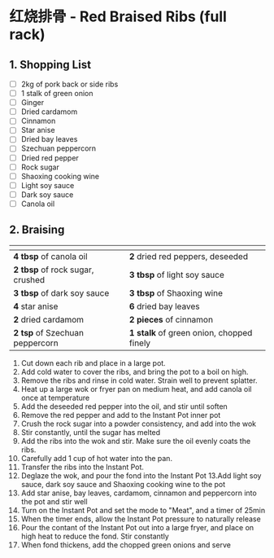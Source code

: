 # 红烧排骨 - Red Braised Ribs (full rack)

## 1. Shopping List
- [ ] 2kg of pork back or side ribs
- [ ] 1 stalk of green onion
- [ ] Ginger
- [ ] Dried cardamom
- [ ] Cinnamon
- [ ] Star anise
- [ ] Dried bay leaves
- [ ] Szechuan peppercorn
- [ ] Dried red pepper
- [ ] Rock sugar
- [ ] Shaoxing cooking wine
- [ ] Light soy sauce
- [ ] Dark soy sauce
- [ ] Canola oil

## 2. Braising
|<!-- -->|<!-- -->|
|---|---|
| **4 tbsp** of canola oil | **2** dried red peppers, deseeded |
| **2 tbsp** of rock sugar, crushed | **3 tbsp** of light soy sauce |
| **3 tbsp** of dark soy sauce | **3 tbsp** of Shaoxing wine |
| **4** star anise | **6** dried bay leaves |
| **2** dried cardamom |  **2 pieces** of cinnamon |
| **2 tsp** of Szechuan peppercorn | **1 stalk** of green onion, chopped finely |

1. Cut down each rib and place in a large pot.
2. Add cold water to cover the ribs, and bring the pot to a boil on high.
3. Remove the ribs and rinse in cold water. Strain well to prevent splatter.
4. Heat up a large wok or fryer pan on medium heat, and add canola oil once at temperature 
5. Add the deseeded red pepper into the oil, and stir until soften
6. Remove the red pepper and add to the Instant Pot inner pot
7. Crush the rock sugar into a powder consistency, and add into the wok
8. Stir constantly, until the sugar has melted
9. Add the ribs into the wok and stir. Make sure the oil evenly coats the ribs.
10. Carefully add 1 cup of hot water into the pan.
11. Transfer the ribs into the Instant Pot.
12. Deglaze the wok, and pour the fond into the Instant Pot
13.Add light soy sauce, dark soy sauce and Shaoxing cooking wine to the pot
14. Add star anise, bay leaves, cardamom, cinnamon and peppercorn into the pot and stir well
15. Turn on the Instant Pot and set the mode to "Meat", and a timer of 25min
16. When the timer ends, allow the Instant Pot pressure to naturally release
17. Pour the contant of the Instant Pot out into a large fryer, and place on high heat to reduce the fond. Stir constantly
18. When fond thickens, add the chopped green onions and serve